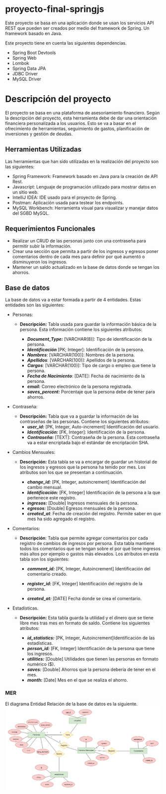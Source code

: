 # proyecto-final-springjs
Este proyecto se basa en una aplicación donde se usan los servicios API REST que pueden ser creados por medio del framework de Spring. Un framework basado en Java.

Este proyecto tiene en cuenta las siguientes dependencias.
* Spring Boot Devtools
* Spring Web
* Lombok
* Spring Data JPA
* JDBC Driver
* MySQL Driver

# Descripción del proyecto
El proyecto se basa en una plataforma de asesoriamiento financiero. Según la descripción del proyecto, esta herramienta debe de dar una orientación financiera personalizada a los usuarios. Esto se va a basar en el ofrecimiento de herramientas, seguimiento de gastos, planificación de inversiones y gestión de deudas.

## Herramientas Utilizadas
Las herramientas que han sido utilizadas en la realización del proyecto son las siguientes:
* Spring Framework: Framework basado en Java para la creación de API Rest.
* Javascript: Lenguaje de programación utilizado para mostrar datos en un sitio web.
* IntelliJ IDEA: IDE usado para el proyecto de Spring.
* Postman: Aplicación usada para testear los endpoints.
* MySQL Workbench: Herramienta visual para visualizar y manejar datos del SGBD MySQL.

## Requerimientos Funcionales
* Realizar un CRUD de las personas junto con una contraseña para permitir subir la información.
* Crear una sección que permita a partir de los ingresos y egresos poner comentarios dentro de cada mes para definir por qué aumentó o disminuyeron los ingresos.
* Mantener un saldo actualizado en la base de datos donde se tengan los ahorros.


## Base de datos
La base de datos va a estar formada a partir de 4 entidades. Estas entidades son las siguientes:

* Personas: 
    * **Descripción:** Tabla usada para guardar la información básica de la persona. Esta información contiene los siguientes atributos:

        * ***Document_Type:*** [VARCHAR(8)]: Tipo de identificación de la persona.
        * ***Identificación*** [PK; Integer]: Identificación de la persona.
        * ***Nombres***: [VARCHAR(100)]: Nombres de la persona.
        * ***Apellidos***: [VARCHAR(100)]: Apellidos de la persona.
        * ***Cargos***: [VARCHAR(100)]: Tipo de cargo o empleo que tiene la persona.
        * ***Fecha de Nacimiento***: [DATE]: Fecha de nacimiento de la persona.
        * ***email:*** Correo electrónico de la persona registrada.
        * ***saves_percent:*** Porcentaje que la persona debe de tener para ahorros.

* Contraseña:
    * **Descripción:** Tabla que va a guardar la información de las contraseñas de las personas. Contiene los siguientes atributos:
        * ***user_id:*** [PK, Integer, Auto-increment] Identificación del usuario.
        * ***Identificación:*** [FK, Integer]: Identificación de la persona.
        * ***Contraseña:*** [TEXT]: Contraseña de la persona. Esta contraseña va a estar encriptada bajo el estándar de encriptación SHA.

* Cambios Mensuales:
    * **Descripción:** Esta tabla se va a encargar de guardar un historial de los ingresos y egresos que la persona ha tenido por mes. Los atributos son los que se presentan a continuación.

        * ***change_id:*** [PK, Integer, autoincrement] Identificación del cambio mensual.
        * ***Identificación:*** [FK, Integer] Identificación de la persona a la que pertenece este registro.
        * ***ingresos:*** [Double] Ingresos mensuales de la persona.
        * ***egresos:*** [Double] Egresos mensuales de la persona.
        * ***created_at***: Fecha de creación del registro. Permite saber en que mes ha sido agregado el registro.

* Comentarios:

    * **Descripción**: Tabla que permite agregar comentarios por cada registro de cambios de ingresos por persona. Esta tabla mantiene todos los comentarios que se tengan sobre el por qué tiene ingresos más altos por ejemplo o gastos más elevados. Los atributos en esta tabla son los siguientes:

        * ***comment_id:*** [PK, Integer, Autoincrement] Identificación del comentario creado.

        * ***register_id:*** [FK, Integer] Identificación del registro de la persona.

        * ***created_at:*** [DATE] Fecha donde se crea el comentario.

* Estadísticas.
    * **Descripción:** Esta tabla guarda la utilidad y el dinero que se tiene libre mes tras mes en formato de saldo. Contiene los siguientes atributos:

        * ***id_statistics:*** [PK, Integer, Autoincrement]Identificación de las estadísticas.
        * ***person_id:*** [FK, Integer] Identificación de la persona que tiene los ingresos.
        * ***utilities:*** [Double]
        Utilidades que tienen las personas en formato numérico ($).
        * ***saves:*** [Double] Ahorros que la persona debería de tener en el mes.
        * ***month:*** [Date] Mes en el que se realiza el ahorro.

### MER
El diagrama Entidad Relación de la base de datos es la siguiente.
![Diagrama Entidad Relación](./database/mer.png)

        
